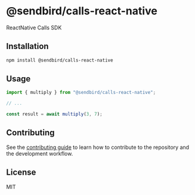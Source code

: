 # @sendbird/calls-react-native

ReactNative Calls SDK

## Installation

```sh
npm install @sendbird/calls-react-native
```

## Usage

```js
import { multiply } from "@sendbird/calls-react-native";

// ...

const result = await multiply(3, 7);
```

## Contributing

See the [contributing guide](CONTRIBUTING.md) to learn how to contribute to the repository and the development workflow.

## License

MIT
